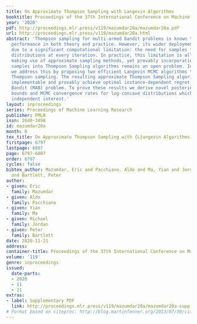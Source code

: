 ```yaml
---
title: On Approximate Thompson Sampling with Langevin Algorithms
booktitle: Proceedings of the 37th International Conference on Machine Learning
year: '2020'
pdf: http://proceedings.mlr.press/v119/mazumdar20a/mazumdar20a.pdf
url: http://proceedings.mlr.press/v119/mazumdar20a.html
abstract: 'Thompson sampling for multi-armed bandit problems is known to enjoy favorable
  performance in both theory and practice. However, its wider deployment is restricted
  due to a significant computational limitation: the need for samples from posterior
  distributions at every iteration. In practice, this limitation is alleviated by
  making use of approximate sampling methods, yet provably incorporating approximate
  samples into Thompson Sampling algorithms remains an open problem. In this work
  we address this by proposing two efficient Langevin MCMC algorithms tailored to
  Thompson sampling. The resulting approximate Thompson Sampling algorithms are efficiently
  implementable and provably achieve optimal instance-dependent regret for the Multi-Armed
  Bandit (MAB) problem. To prove these results we derive novel posterior concentration
  bounds and MCMC convergence rates for log-concave distributions which may be of
  independent interest.'
layout: inproceedings
series: Proceedings of Machine Learning Research
publisher: PMLR
issn: 2640-3498
id: mazumdar20a
month: 0
tex_title: On Approximate Thompson Sampling with {L}angevin Algorithms
firstpage: 6797
lastpage: 6807
page: 6797-6807
order: 6797
cycles: false
bibtex_author: Mazumdar, Eric and Pacchiano, Aldo and Ma, Yian and Jordan, Michael
  and Bartlett, Peter
author:
- given: Eric
  family: Mazumdar
- given: Aldo
  family: Pacchiano
- given: Yian
  family: Ma
- given: Michael
  family: Jordan
- given: Peter
  family: Bartlett
date: 2020-11-21
address: 
container-title: Proceedings of the 37th International Conference on Machine Learning
volume: '119'
genre: inproceedings
issued:
  date-parts:
  - 2020
  - 11
  - 21
extras:
- label: Supplementary PDF
  link: http://proceedings.mlr.press/v119/mazumdar20a/mazumdar20a-supp.pdf
# Format based on citeproc: http://blog.martinfenner.org/2013/07/30/citeproc-yaml-for-bibliographies/
---
```

